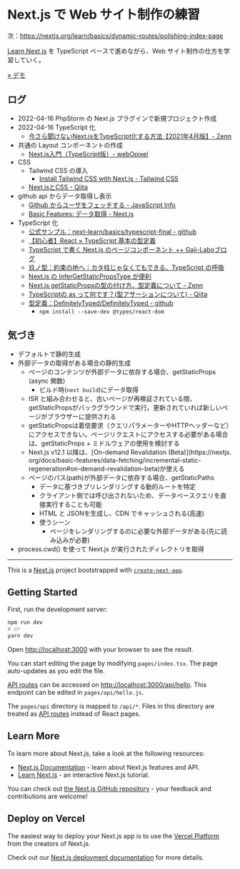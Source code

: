 # Next.js で Web サイト制作の練習

次：https://nextjs.org/learn/basics/dynamic-routes/polishing-index-page

[Learn Next.js](https://nextjs.org/learn/foundations/about-nextjs) を TypeScript ベースで進めながら、Web サイト制作の仕方を学習していく。

[» デモ](https://nextjs-website-lemon.vercel.app/)

## ログ

* 2022-04-16 PhpStorm の Next.js プラグインで新規プロジェクト作成
* 2022-04-16 TypeScript 化
  - [今さら聞けないNext.jsをTypeScript化する方法【2021年4月版】- Zenn](https://zenn.dev/yukito0616/articles/fa41ea2d0cb308)
* 共通の Layout コンポーネントの作成
  - [Next.js入門（TypeScript版）- webOpixel](https://www.webopixel.net/javascript/1714.html)
* CSS
  - Tailwind CSS の導入
    - [Install Tailwind CSS with Next.js - Tailwind CSS](https://tailwindcss.com/docs/guides/nextjs)
  - [Next.jsとCSS - Qiita](https://qiita.com/tetsutaroendo/items/8e3351bc4bfbb419f662)
* github api からデータ取得し表示
  - [Github からユーザをフェッチする - JavaScript Info](https://ja.javascript.info/task/fetch-users)
  - [Basic Features: データ取得 - Next.js](https://nextjs-ja-translation-docs.vercel.app/docs/basic-features/data-fetching)
* TypeScript 化
  - [公式サンプル：next-learn/basics/typescript-final - github](https://github.com/vercel/next-learn/tree/master/basics/typescript-final)
  - [【初心者】React × TypeScript 基本の型定義](https://zenn.dev/ogakuzuko/articles/react-typescript-for-beginner)
  - [TypeScript で書く Next.js のページコンポーネント ++ Gaji-Laboブログ](https://blog.gaji.jp/2021/11/08/8476/)
  - [玖ノ型：約束の地へ｜カタ柱じゃなくてもできる、TypeScript の呼吸](https://zenn.dev/tkdn/books/type-breathing/viewer/9-promise-resolve-type)
  - [Next.js の InferGetStaticPropsType が便利](https://zenn.dev/catnose99/articles/7201a6c56d3c88)
  - [Next.js getStaticPropsの型の付け方、型定義について - Zenn](https://zenn.dev/eitches/articles/2021-0424-getstaticprops-type)
  - [TypeScriptの as って何です？(型アサーションについて) - Qiita](https://qiita.com/irico/items/9d71060e52ffc1e79962)
  - [型定義：DefinitelyTyped/DefinitelyTyped - github](https://github.com/DefinitelyTyped/DefinitelyTyped)
    - `npm install --save-dev @types/react-dom`

## 気づき

* デフォルトで静的生成
* 外部データの取得がある場合の静的生成
    - ページのコンテンツが外部データに依存する場合、getStaticProps (async 関数)
        * ビルド時(`next build`)にデータ取得
    * ISR と組み合わせると、古いページが再検証されている間、getStaticPropsがバックグラウンドで実行。更新されていれば新しいページがブラウザーに提供される
    * getStaticPropsは着信要求（クエリパラメーターやHTTPヘッダーなど）にアクセスできない。ページリクエストにアクセスする必要がある場合は、getStaticProps + ミドルウェアの使用を検討する
    * Next.js v12.1 以降は、[On-demand Revalidation (Beta)](https://nextjs.
      org/docs/basic-features/data-fetching/incremental-static-regeneration#on-demand-revalidation-beta)が使える
    - ページのパス(path)が外部データに依存する場合、getStaticPaths
        * データに基づきプリレンダリングする動的ルートを特定
        * クライアント側では呼び出されないため、データベースクエリを直接実行することも可能
        * HTML と JSONを生成し、CDN でキャッシュされる(高速)
        * 使うシーン
            - ページをレンダリングするのに必要な外部データがある(先に読み込みが必要)
* process.cwd() を使って Next.js が実行されたディレクトリを取得

- - - - - - - - - - - - - - - - - - - - - - - - - - - - - - -

This is a [Next.js](https://nextjs.org/) project bootstrapped with [`create-next-app`](https://github.com/vercel/next.js/tree/canary/packages/create-next-app).

## Getting Started

First, run the development server:

```bash
npm run dev
# or
yarn dev
```

Open [http://localhost:3000](http://localhost:3000) with your browser to see the result.

You can start editing the page by modifying `pages/index.tsx`. The page auto-updates as you edit the file.

[API routes](https://nextjs.org/docs/api-routes/introduction) can be accessed on [http://localhost:3000/api/hello](http://localhost:3000/api/hello). This endpoint can be edited in `pages/api/hello.js`.

The `pages/api` directory is mapped to `/api/*`. Files in this directory are treated as [API routes](https://nextjs.org/docs/api-routes/introduction) instead of React pages.

## Learn More

To learn more about Next.js, take a look at the following resources:

- [Next.js Documentation](https://nextjs.org/docs) - learn about Next.js features and API.
- [Learn Next.js](https://nextjs.org/learn) - an interactive Next.js tutorial.

You can check out [the Next.js GitHub repository](https://github.com/vercel/next.js/) - your feedback and contributions are welcome!

## Deploy on Vercel

The easiest way to deploy your Next.js app is to use the [Vercel Platform](https://vercel.com/new?utm_medium=default-template&filter=next.js&utm_source=create-next-app&utm_campaign=create-next-app-readme) from the creators of Next.js.

Check out our [Next.js deployment documentation](https://nextjs.org/docs/deployment) for more details.
